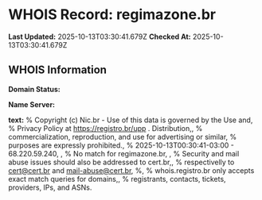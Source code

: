 # WHOIS Record: regimazone.br

**Last Updated:** 2025-10-13T03:30:41.679Z
**Checked At:** 2025-10-13T03:30:41.679Z

## WHOIS Information

**Domain Status:** 

**Name Server:** 

**text:** % Copyright (c) Nic.br - Use of this data is governed by the Use and, % Privacy Policy at https://registro.br/upp . Distribution,, % commercialization, reproduction, and use for advertising or similar, % purposes are expressly prohibited., % 2025-10-13T00:30:41-03:00 - 68.220.59.240, , % No match for regimazone.br, , % Security and mail abuse issues should also be addressed to cert.br,, % respectivelly to cert@cert.br and mail-abuse@cert.br, %, % whois.registro.br only accepts exact match queries for domains,, % registrants, contacts, tickets, providers, IPs, and ASNs.


